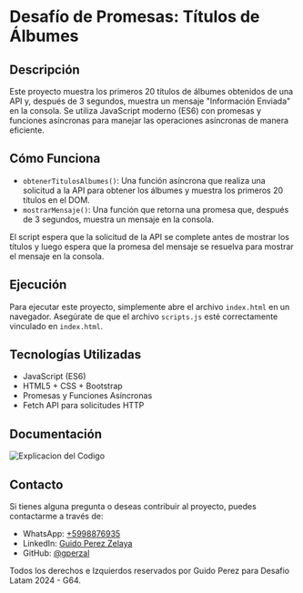 # Desafío de Promesas: Títulos de Álbumes

## Descripción

Este proyecto muestra los primeros 20 títulos de álbumes obtenidos de una API y, después de 3 segundos, muestra un mensaje "Información Enviada" en la consola. Se utiliza JavaScript moderno (ES6) con promesas y funciones asíncronas para manejar las operaciones asíncronas de manera eficiente.

## Cómo Funciona

- `obtenerTitulosAlbumes()`: Una función asíncrona que realiza una solicitud a la API para obtener los álbumes y muestra los primeros 20 títulos en el DOM.
- `mostrarMensaje()`: Una función que retorna una promesa que, después de 3 segundos, muestra un mensaje en la consola.

El script espera que la solicitud de la API se complete antes de mostrar los títulos y luego espera que la promesa del mensaje se resuelva para mostrar el mensaje en la consola.

## Ejecución

Para ejecutar este proyecto, simplemente abre el archivo `index.html` en un navegador. Asegúrate de que el archivo `scripts.js` esté correctamente vinculado en `index.html`.

## Tecnologías Utilizadas

- JavaScript (ES6)
- HTML5 + CSS + Bootstrap
- Promesas y Funciones Asíncronas
- Fetch API para solicitudes HTTP

## Documentación

![Explicacion del Codigo](https://github.com/gperzal/Desafio-Promesas/blob/master/assets/img/code.png "Comentarios")

## Contacto

Si tienes alguna pregunta o deseas contribuir al proyecto, puedes contactarme a través de:

- WhatsApp: [+5998876935](https://wa.me//5998876935)
- LinkedIn: [Guido Perez Zelaya](https://www.linkedin.com/in/guido-perez-zelaya-3b6a32113/)
- GitHub: [@gperzal](https://github.com/gperzal)

Todos los derechos e Izquierdos reservados por Guido Perez para Desafio Latam 2024 - G64.
